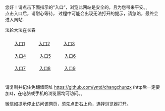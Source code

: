您好！请点击下面指示的“入口”，浏览此网站是安全的，且为您带来平安。。 <br/>
点击入口后，请耐心等待， 过程中可能会出现无法打开的提示，请忽略，最终会进入网站. </br>

法轮大法在长春<br/>
<div style="padding:10px"><a style="margin:20px" target="_blank" href="https://d2h4o1x88zlamy.cloudfront.net/2Qpsp?cxwpblrh" id="ccLink1" rel="nofollow">入口1</a> <a target="_blank" style="margin:20px" href="https://d31ltsi9h48ddi.cloudfront.net/2Qpsp?zyofz" id="ccLink2" rel="nofollow">入口2</a> <a style="margin:20px" target="_blank" href="https://d2jx8lky8w1d1a.cloudfront.net/2Qpsp?sxgurc" id="ccLink3" rel="nofollow">入口3</a></div>

<div style="padding:10px" ><a style="margin:20px" target="_blank" href="https://d2h4o1x88zlamy.cloudfront.net/2Qpsp?cxwpblrh" id="ccLink4" rel="nofollow">入口4</a> <a style="margin:20px" href="https://d31ltsi9h48ddi.cloudfront.net/2Qpsp?zyofz" target="_blank" id="ccLink5" rel="nofollow">入口5</a> <a style="margin:20px" href="https://d2jx8lky8w1d1a.cloudfront.net/2Qpsp?sxgurc" target="_blank" id="ccLink6" rel="nofollow">入口6</a></div>

<div style="padding:10px"><a style="margin:20px" target="_blank" href="https://d2h4o1x88zlamy.cloudfront.net/2Qpsp?cxwpblrh" id="ccLink7" rel="nofollow">入口7</a> <a style="margin:20px" href="https://d31ltsi9h48ddi.cloudfront.net/2Qpsp?zyofz" target="_blank" id="ccLink8" rel="nofollow">入口8</a> <a style="margin:20px" target="_blank" href="https://d2jx8lky8w1d1a.cloudfront.net/2Qpsp?sxgurc" id="ccLink9" rel="nofollow">入口9</a></div>

<br/>



请复制并记住免翻墙网址 https://github.com/yntd/changchunzx (http后一定要加s)，在电脑或手机的浏览器均可访问。。<br/>

微信如提示停止访问该网页，须先点击右上角，选择浏览器打开。
